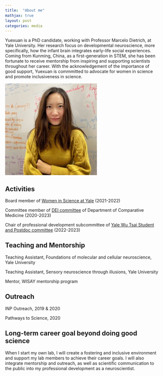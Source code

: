 ```yaml
---
title:  "About me"
mathjax: true
layout: post
categories: media
---
```


Yuexuan is a PhD candidate, working with Professor Marcelo Dietrich, at Yale University. Her research focus on developmental neuroscience, more specifically, how the infant brain integrates early-life social experiences. Coming from Kunming, China, as a first-generation in STEM, she has been fortunate to receive mentorship from inspiring and supporting scientists throughout her career. With the acknowledgement of the importance of good support, Yuexuan is commmitted to advocate for women in science and promote inclusiveness in science.


![Yuexuan](/_posts/yuexuan2_square.jpg)


## Activities

Board member of [Women in Science at Yale][WISAY] (2021-2022) 

Committee member of [DEI committee][DEI] of Department of Comparative Medicine (2020-2023)

Chair of professional development subcommittee of [Yale Wu Tsai Student and Postdoc committee][SPC] (2022-2023)

[WISAY]:https://wisay.sites.yale.edu/
[DEI]:https://medicine.yale.edu/compmed/diversity/
[SPC]:https://wti.yale.edu/initiatives/graduate



## Teaching and Mentorship

Teaching Assistant, Foundations of molecular and cellular neuroscience, Yale University

Teaching Assistant, Sensory neuroscience through illusions, Yale University

Mentor, WISAY mentorship program




## Outreach

INP Outreach, 2019 & 2020

Pathways to Science, 2020




## Long-term career goal beyond doing good science

When I start my own lab, I will create a fostering and inclusive environment and support my lab members to achieve their career goals. I will also integrate mentorship and outreach, as well as scientific communication to the public into my professional development as a neuroscientist. 



